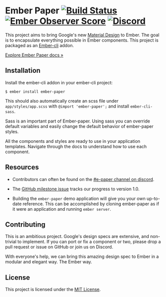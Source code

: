 # Ember Paper [![Build Status](https://travis-ci.org/miguelcobain/ember-paper.svg)](https://travis-ci.org/miguelcobain/ember-paper) [![Ember Observer Score](http://emberobserver.com/badges/ember-paper.svg)](http://emberobserver.com/addons/ember-paper) [![Discord](https://img.shields.io/discord/480462759797063690.svg?logo=discord)](https://discord.gg/zT3asNS)

This project aims to bring Google's new [Material Design](https://www.google.com/design/spec/material-design/introduction.html) to Ember. The goal is to encapsulate everything possible in Ember components. This project is packaged as an [Ember-cli](http://www.ember-cli.com/) addon.

[Explore Ember Paper docs »](https://miguelcobain.github.io/ember-paper/)

## Installation

Install the ember-cli addon in your ember-cli project:

```
$ ember install ember-paper
```

This should also automatically create an scss file under `app/styles/app.scss` with `@import 'ember-paper';` and install `ember-cli-sass`.

Sass is an important part of Ember-paper. Using sass you can override default variables and easily change the default behavior of ember-paper styles.

All the components and styles are ready to use in your application templates.
Navigate through the docs to understand how to use each component.

## Resources

- Contributors can often be found on the [#e-paper channel on discord](https://discord.gg/zT3asNS).

- The [GitHub milestone issue](https://github.com/miguelcobain/ember-paper/issues/249) tracks our progress to version 1.0.

- Building the `ember-paper` demo application will give you your own up-to-date reference. This can be accomplished by cloning ember-paper as if it were an application and running `ember server`.

## Contributing

This is an ambitious project. Google's design specs are extensive, and non-trivial to implement. If you can port or fix a component or two, please drop a pull request or issue on GitHub or join us on Discord.

With everyone's help, we can bring this amazing design spec to Ember in a modular and elegant way. The Ember way.

## License

This project is licensed under the [MIT License](LICENSE.md).
